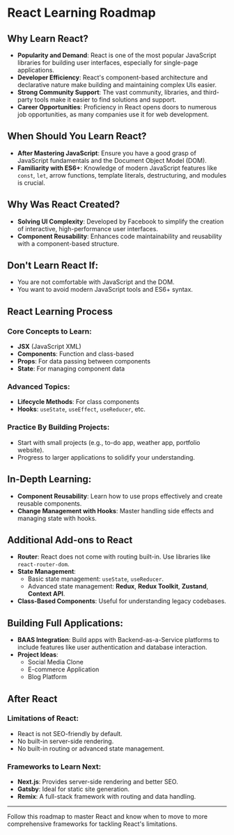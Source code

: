 # React Learning Roadmap

## Why Learn React?
- **Popularity and Demand**: React is one of the most popular JavaScript libraries for building user interfaces, especially for single-page applications.
- **Developer Efficiency**: React's component-based architecture and declarative nature make building and maintaining complex UIs easier.
- **Strong Community Support**: The vast community, libraries, and third-party tools make it easier to find solutions and support.
- **Career Opportunities**: Proficiency in React opens doors to numerous job opportunities, as many companies use it for web development.

## When Should You Learn React?
- **After Mastering JavaScript**: Ensure you have a good grasp of JavaScript fundamentals and the Document Object Model (DOM).
- **Familiarity with ES6+**: Knowledge of modern JavaScript features like `const`, `let`, arrow functions, template literals, destructuring, and modules is crucial.

## Why Was React Created?
- **Solving UI Complexity**: Developed by Facebook to simplify the creation of interactive, high-performance user interfaces.
- **Component Reusability**: Enhances code maintainability and reusability with a component-based structure.

## Don't Learn React If:
- You are not comfortable with JavaScript and the DOM.
- You want to avoid modern JavaScript tools and ES6+ syntax.

## React Learning Process

### Core Concepts to Learn:
- **JSX** (JavaScript XML)
- **Components**: Function and class-based
- **Props**: For data passing between components
- **State**: For managing component data

### Advanced Topics:
- **Lifecycle Methods**: For class components
- **Hooks**: `useState`, `useEffect`, `useReducer`, etc.

### Practice By Building Projects:
- Start with small projects (e.g., to-do app, weather app, portfolio website).
- Progress to larger applications to solidify your understanding.

## In-Depth Learning:
- **Component Reusability**: Learn how to use props effectively and create reusable components.
- **Change Management with Hooks**: Master handling side effects and managing state with hooks.

## Additional Add-ons to React
- **Router**: React does not come with routing built-in. Use libraries like `react-router-dom`.
- **State Management**:
  - Basic state management: `useState`, `useReducer`.
  - Advanced state management: **Redux**, **Redux Toolkit**, **Zustand**, **Context API**.
- **Class-Based Components**: Useful for understanding legacy codebases.

## Building Full Applications:
- **BAAS Integration**: Build apps with Backend-as-a-Service platforms to include features like user authentication and database interaction.
- **Project Ideas**:
  - Social Media Clone
  - E-commerce Application
  - Blog Platform

## After React
### Limitations of React:
- React is not SEO-friendly by default.
- No built-in server-side rendering.
- No built-in routing or advanced state management.

### Frameworks to Learn Next:
- **Next.js**: Provides server-side rendering and better SEO.
- **Gatsby**: Ideal for static site generation.
- **Remix**: A full-stack framework with routing and data handling.

---

Follow this roadmap to master React and know when to move to more comprehensive frameworks for tackling React's limitations.
